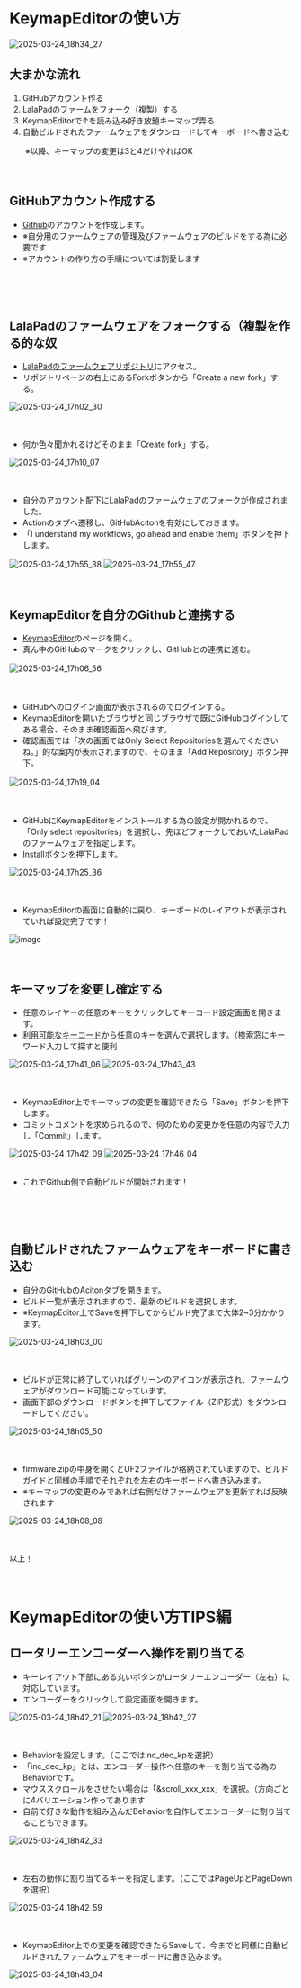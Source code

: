 # KeymapEditorの使い方

![2025-03-24_18h34_27](https://github.com/user-attachments/assets/f441e1f9-1883-4aeb-b50b-9203007a3ff9)


## 大まかな流れ
1. GitHubアカウント作る
2. LalaPadのファームをフォーク（複製）する
3. KeymapEditorで↑を読み込み好き放題キーマップ弄る
4. 自動ビルドされたファームウェアをダウンロードしてキーボードへ書き込む
   

　　※以降、キーマップの変更は3と4だけやればOK
<br/><br/><br/>
## GitHubアカウント作成する

- [Github](https://github.com/)のアカウントを作成します。
- ※自分用のファームウェアの管理及びファームウェアのビルドをする為に必要です
- ※アカウントの作り方の手順については割愛します
  
<br/><br/><br/>

## LalaPadのファームウェアをフォークする（複製を作る的な奴

- [LalaPadのファームウェアリポジトリ](https://github.com/ShiniNet/zmk-config-LalaPad)にアクセス。
- リポジトリページの右上にあるForkボタンから「Create a new fork」する。
  
![2025-03-24_17h02_30](https://github.com/user-attachments/assets/83ba61de-95b6-4205-b846-3ea2d9425638)
  <br/><br/><br/>

- 何か色々聞かれるけどそのまま「Create fork」する。
  
![2025-03-24_17h10_07](https://github.com/user-attachments/assets/979d11b1-d21e-41f8-a837-41f475fc9acd)
  <br/><br/><br/>

- 自分のアカウント配下にLalaPadのファームウェアのフォークが作成されました。
- Actionのタブへ遷移し、GitHubAcitonを有効にしておきます。
- 「I understand my workflows, go ahead and enable them」ボタンを押下します。
  
![2025-03-24_17h55_38](https://github.com/user-attachments/assets/1424bfe5-233d-450f-964b-d3a258d23b48)
![2025-03-24_17h55_47](https://github.com/user-attachments/assets/277b82c6-e40f-44be-a147-d23d4e13102e)
　<br/><br/><br/>

## KeymapEditorを自分のGithubと連携する
- [KeymapEditor](https://nickcoutsos.github.io/keymap-editor/)のページを開く。
- 真ん中のGitHubのマークをクリックし、GitHubとの連携に進む。

![2025-03-24_17h06_56](https://github.com/user-attachments/assets/059d3a29-8bce-4793-abbb-66ab9a10deba)
　<br/><br/><br/>
  
- GitHubへのログイン画面が表示されるのでログインする。
- KeymapEditorを開いたブラウザと同じブラウザで既にGitHubログインしてある場合、そのまま確認画面へ飛びます。
- 確認画面では「次の画面ではOnly Select Repositoriesを選んでくださいね。」的な案内が表示されますので、そのまま「Add Repository」ボタン押下。
  
![2025-03-24_17h19_04](https://github.com/user-attachments/assets/0a926dd6-21b8-435c-ac6d-74a7d2e0afe4)
　<br/><br/><br/>
  
- GitHubにKeymapEditorをインストールする為の設定が開かれるので、「Only select repositories」を選択し、先ほどフォークしておいたLalaPadのファームウェアを指定します。
- Installボタンを押下します。

![2025-03-24_17h25_36](https://github.com/user-attachments/assets/64fc769a-2f12-4fe5-9b8f-eb5cbf03b517)
<br/><br/><br/>
  
- KeymapEditorの画面に自動的に戻り、キーボードのレイアウトが表示されていれば設定完了です！

![image](https://github.com/user-attachments/assets/6bda1ac1-2d46-4539-bbc1-281369356032)
<br/><br/><br/>


## キーマップを変更し確定する

- 任意のレイヤーの任意のキーをクリックしてキーコード設定画面を開きます。
- [利用可能なキーコード](https://zmk.dev/docs/keymaps/list-of-keycodes)から任意のキーを選んで選択します。（検索窓にキーワード入力して探すと便利
  
![2025-03-24_17h41_06](https://github.com/user-attachments/assets/5795476b-f1cc-4fab-878e-158f3f38533c)
![2025-03-24_17h43_43](https://github.com/user-attachments/assets/a6b03ada-0493-40cc-9c71-ec8c58729990)
<br/><br/><br/>

- KeymapEditor上でキーマップの変更を確認できたら「Save」ボタンを押下します。
- コミットコメントを求められるので、何のための変更かを任意の内容で入力し「Commit」します。
  
![2025-03-24_17h42_09](https://github.com/user-attachments/assets/2bad05f5-5deb-4b87-a553-dd2efc70e8b7)
![2025-03-24_17h46_04](https://github.com/user-attachments/assets/995ab9f1-b199-4024-8d96-eef91981f367)
<br/><br/>
- これでGithub側で自動ビルドが開始されます！
  
<br/><br/><br/>

## 自動ビルドされたファームウェアをキーボードに書き込む

- 自分のGitHubのAcitonタブを開きます。
- ビルド一覧が表示されますので、最新のビルドを選択します。
- ※KeymapEditor上でSaveを押下してからビルド完了まで大体2~3分かかります。
  
![2025-03-24_18h03_00](https://github.com/user-attachments/assets/3644a8e5-c4db-4d6d-851c-e8a56f5e22de)
<br/><br/><br/>

- ビルドが正常に終了していればグリーンのアイコンが表示され、ファームウェアがダウンロード可能になっています。
- 画面下部のダウンロードボタンを押下してファイル（ZIP形式）をダウンロードしてください。

![2025-03-24_18h05_50](https://github.com/user-attachments/assets/56f14e2f-5b2c-4f2e-b002-ae6869b6ee0f)
<br/><br/><br/>

- firmware.zipの中身を開くとUF2ファイルが格納されていますので、ビルドガイドと同様の手順でそれぞれを左右のキーボードへ書き込みます。
- ※キーマップの変更のみであれば右側だけファームウェアを更新すれば反映されます
  
![2025-03-24_18h08_08](https://github.com/user-attachments/assets/1f467a8d-5bf4-4919-bcfb-2fa0c616a931)
<br/><br/><br/>

以上！
<br/><br/><br/>


# KeymapEditorの使い方TIPS編

## ロータリーエンコーダーへ操作を割り当てる
- キーレイアウト下部にある丸いボタンがロータリーエンコーダー（左右）に対応しています。
- エンコーダーをクリックして設定画面を開きます。
  
![2025-03-24_18h42_21](https://github.com/user-attachments/assets/ffe97fb6-fa3b-442f-8bb8-b2aa764c12e8)
![2025-03-24_18h42_27](https://github.com/user-attachments/assets/10c299f3-6377-435a-8f24-e21cd2d35e8f)
<br/><br/><br/>


- Behaviorを設定します。（ここではinc_dec_kpを選択）
- 「inc_dec_kp」とは、エンコーダー操作へ任意のキーを割り当てる為のBehaviorです。
- マウススクロールをさせたい場合は「&scroll_xxx_xxx」を選択。（方向ごとに4バリエーション作ってあります
- 自前で好きな動作を組み込んだBehaviorを自作してエンコーダーに割り当てることもできます。
  
![2025-03-24_18h42_33](https://github.com/user-attachments/assets/818ced15-d792-4272-9f70-77b19a52fa11)
<br/><br/><br/>


- 左右の動作に割り当てるキーを指定します。（ここではPageUpとPageDownを選択）

![2025-03-24_18h42_59](https://github.com/user-attachments/assets/045812fe-09cb-4617-bff5-d0f5d30463fc)
<br/><br/><br/>

- KeymapEditor上での変更を確認できたらSaveして、今までと同様に自動ビルドされたファームウェアをキーボードに書き込みます。
  
![2025-03-24_18h43_04](https://github.com/user-attachments/assets/4b2c576e-5cb6-4e23-a297-fabd9b1c892c)
<br/><br/><br/>




